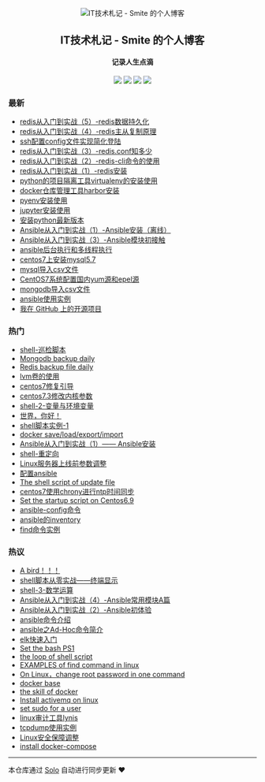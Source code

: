 <p align="center"><img alt="IT技术札记 - Smite 的个人博客" src="https://static.b3log.org/images/brand/solo-32.png"></p><h2 align="center">
IT技术札记 - Smite 的个人博客
</h2>

<h4 align="center">记录人生点滴</h4>
<p align="center"><a title="IT技术札记 - Smite 的个人博客" target="_blank" href="https://github.com/SmiteLi/solo-blog"><img src="https://img.shields.io/github/last-commit/SmiteLi/solo-blog.svg?style=flat-square&color=FF9900"></a>
<a title="GitHub repo size in bytes" target="_blank" href="https://github.com/SmiteLi/solo-blog"><img src="https://img.shields.io/github/repo-size/SmiteLi/solo-blog.svg?style=flat-square"></a>
<a title="Solo Version" target="_blank" href="https://github.com/b3log/solo/releases"><img src="https://img.shields.io/badge/solo-3.6.6-f1e05a.svg?style=flat-square&color=blueviolet"></a>
<a title="Hits" target="_blank" href="https://github.com/b3log/hits"><img src="https://hits.b3log.org/SmiteLi/solo-blog.svg"></a></p>

### 最新

* [redis从入门到实战（5）-redis数据持久化](https://smite.site/articles/2019/10/22/1571725412117.html)
* [redis从入门到实战（4）-redis主从复制原理](https://smite.site/articles/2019/10/22/1571724952553.html)
* [ssh配置config文件实现简化登陆](https://smite.site/articles/2019/10/22/1571713240035.html)
* [redis从入门到实战（3）-redis.conf知多少](https://smite.site/articles/2019/10/21/1571648905939.html)
* [redis从入门到实战（2）-redis-cli命令的使用](https://smite.site/articles/2019/10/21/1571647059548.html)
* [redis从入门到实战（1）-redis安装](https://smite.site/articles/2019/10/20/1571579147004.html)
* [python的项目隔离工具virtualenv的安装使用](https://smite.site/articles/2019/10/19/1571497452381.html)
* [docker仓库管理工具harbor安装](https://smite.site/articles/2019/10/19/1571461863269.html)
* [pyenv安装使用](https://smite.site/articles/2019/10/18/1571382043989.html)
* [jupyter安装使用](https://smite.site/articles/2019/10/18/1571380330907.html)
* [安装python最新版本](https://smite.site/articles/2019/10/18/1571378403620.html)
* [Ansible从入门到实战（1）-Ansible安装（离线）](https://smite.site/articles/2019/10/10/1570690567322.html)
* [Ansible从入门到实战（3）-Ansible模块初接触](https://smite.site/articles/2019/10/08/1570533045056.html)
* [ansible后台执行和多线程执行](https://smite.site/articles/2019/10/08/1570532905403.html)
* [centos7上安装mysql5.7](https://smite.site/articles/2019/10/07/1570448499092.html)
* [mysql导入csv文件](https://smite.site/articles/2019/10/07/1570448123854.html)
* [CentOS7系统配置国内yum源和epel源](https://smite.site/articles/2019/10/06/1570371750410.html)
* [mongodb导入csv文件](https://smite.site/articles/2019/10/06/1570366831069.html)
* [ansible使用实例](https://smite.site/articles/2019/10/06/1570344613660.html)
* [我在 GitHub 上的开源项目](https://smite.site/my-github-repos)

### 热门

* [shell-巡检脚本](https://smite.site/articles/2019/07/19/1563519431599.html)
* [Mongodb backup daily](https://smite.site/articles/2019/09/11/1568187187538.html)
* [Redis backup file daily](https://smite.site/articles/2019/09/12/1568255347994.html)
* [lvm卷的使用](https://smite.site/articles/2019/07/22/1563798784406.html)
* [centos7修复引导](https://smite.site/articles/2019/06/11/1560227801329.html)
* [centos7.3修改内核参数](https://smite.site/articles/2019/09/24/1569309048141.html)
* [shell-2-变量与环境变量](https://smite.site/articles/2019/07/20/1563601922040.html)
* [世界，你好！](https://smite.site/hello-solo)
* [shell脚本实例-1](https://smite.site/articles/2019/06/11/1560246472451.html)
* [docker save/load/export/import](https://smite.site/articles/2019/09/16/1568627164223.html)
* [Ansible从入门到实战（1）—— Ansible安装](https://smite.site/articles/2019/09/02/1567406217520.html)
* [shell-重定向](https://smite.site/articles/2019/07/20/1563616493883.html)
* [Linux服务器上线前参数调整](https://smite.site/articles/2019/08/31/1567254500496.html)
* [配置ansible](https://smite.site/articles/2019/09/02/1567406823399.html)
* [The shell script of update file](https://smite.site/articles/2019/09/09/1568034492008.html)
* [centos7使用chrony进行ntp时间同步](https://smite.site/articles/2019/06/12/1560329546479.html)
* [Set the startup script on Centos6.9](https://smite.site/articles/2019/09/10/1568087831690.html)
* [ansible-config命令](https://smite.site/articles/2019/09/02/1567408812395.html)
* [ansible的inventory](https://smite.site/articles/2019/09/02/1567415545793.html)
* [find命令实例](https://smite.site/articles/2019/08/31/1567210719944.html)

### 热议

* [A bird！！！](https://smite.site/articles/2019/06/10/1560176729708.html)
* [shell脚本从零实战——终端显示](https://smite.site/articles/2019/07/16/1563287012292.html)
* [shell-3-数学运算](https://smite.site/articles/2019/07/20/1563615184000.html)
* [Ansible从入门到实战（4）-Ansible常用模块A篇](https://smite.site/articles/2019/09/02/1567383979702.html)
* [Ansible从入门到实战（2）-Ansible初体验](https://smite.site/articles/2019/09/02/1567408258989.html)
* [ansible命令介绍](https://smite.site/articles/2019/09/02/1567408516348.html)
* [ansible之Ad-Hoc命令简介](https://smite.site/articles/2019/09/02/1567408897272.html)
* [elk快速入门](https://smite.site/articles/2019/09/04/1567578582388.html)
* [Set the bash PS1](https://smite.site/articles/2019/09/05/1567672512586.html)
* [the loop of shell script](https://smite.site/articles/2019/09/05/1567674411515.html)
* [EXAMPLES of find command in linux](https://smite.site/articles/2019/09/08/1567951229098.html)
* [On Linux，change root password in one command](https://smite.site/articles/2019/09/12/1568273318782.html)
* [docker base](https://smite.site/articles/2019/09/16/1568615119140.html)
* [the skill of docker](https://smite.site/articles/2019/09/16/1568616618160.html)
* [Install activemq on linux](https://smite.site/articles/2019/09/18/1568787655839.html)
* [set sudo for a user](https://smite.site/articles/2019/09/19/1568900626840.html)
* [linux审计工具lynis](https://smite.site/articles/2019/09/20/1568948341218.html)
* [tcpdump使用实例](https://smite.site/articles/2019/09/20/1568976053479.html)
* [Linux安全保障调整](https://smite.site/articles/2019/09/21/1569037816233.html)
* [install docker-compose](https://smite.site/articles/2019/09/26/1569486682446.html)

---

本仓库通过 [Solo](https://github.com/b3log/solo) 自动进行同步更新 ❤️ 